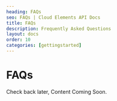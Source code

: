 ```yaml
---
heading: FAQs
seo: FAQs | Cloud Elements API Docs
title: FAQs
description: Frequently Asked Questions
layout: docs
order: 10
categories: [gettingstarted]
---
```


# FAQs

Check back later, Content Coming Soon.
